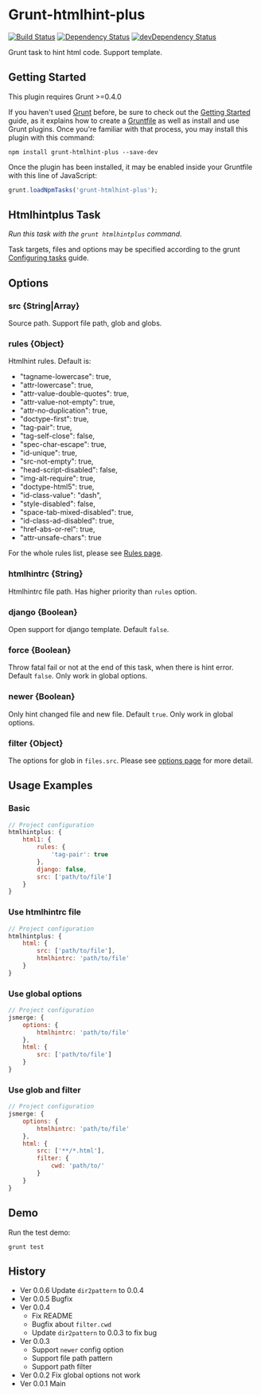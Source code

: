 # Grunt-htmlhint-plus

[![Build Status](https://travis-ci.org/poppinlp/grunt-htmlhint-plus.png?branch=master)](https://travis-ci.org/poppinlp/grunt-htmlhint-plus)
[![Dependency Status](https://david-dm.org/poppinlp/grunt-htmlhint-plus.svg)](https://david-dm.org/poppinlp/grunt-htmlhint-plus)
[![devDependency Status](https://david-dm.org/poppinlp/grunt-htmlhint-plus/dev-status.svg)](https://david-dm.org/poppinlp/grunt-htmlhint-plus#info=devDependencies)

Grunt task to hint html code. Support template.

## Getting Started

This plugin requires Grunt >=0.4.0

If you haven't used [Grunt](http://gruntjs.com/) before, be sure to check out the [Getting Started](http://gruntjs.com/getting-started) guide, as it explains how to create a [Gruntfile](http://gruntjs.com/sample-gruntfile) as well as install and use Grunt plugins. Once you're familiar with that process, you may install this plugin with this command:

```shell
npm install grunt-htmlhint-plus --save-dev
```

Once the plugin has been installed, it may be enabled inside your Gruntfile with this line of JavaScript:

```js
grunt.loadNpmTasks('grunt-htmlhint-plus');
```

## Htmlhintplus Task

_Run this task with the `grunt htmlhintplus` command._

Task targets, files and options may be specified according to the grunt [Configuring tasks](http://gruntjs.com/configuring-tasks) guide.

## Options

### src {String|Array}

Source path. Support file path, glob and globs.

### rules {Object}

Htmlhint rules. Default is:

- "tagname-lowercase": true,
- "attr-lowercase": true,
- "attr-value-double-quotes": true,
- "attr-value-not-empty": true,
- "attr-no-duplication": true,
- "doctype-first": true,
- "tag-pair": true,
- "tag-self-close": false,
- "spec-char-escape": true,
- "id-unique": true,
- "src-not-empty": true,
- "head-script-disabled": false,
- "img-alt-require": true,
- "doctype-html5": true,
- "id-class-value": "dash",
- "style-disabled": false,
- "space-tab-mixed-disabled": true,
- "id-class-ad-disabled": true,
- "href-abs-or-rel": true,
- "attr-unsafe-chars": true

For the whole rules list, please see [Rules page](https://github.com/yaniswang/HTMLHint/wiki/Rules).

### htmlhintrc {String}

Htmlhintrc file path. Has higher priority than `rules` option.

### django {Boolean}

Open support for django template. Default `false`.

### force {Boolean}

Throw fatal fail or not at the end of this task, when there is hint error. Default `false`. Only work in global options.

### newer {Boolean}

Only hint changed file and new file. Default `true`. Only work in global options.

### filter {Object}

The options for glob in `files.src`. Please see [options page](https://github.com/isaacs/minimatch#options) for more detail.

## Usage Examples

### Basic

```js
// Project configuration
htmlhintplus: {
    html1: {
        rules: {
            'tag-pair': true
        },
        django: false,
        src: ['path/to/file']
    }
}
```

### Use htmlhintrc file

```js
// Project configuration
htmlhintplus: {
    html: {
        src: ['path/to/file'],
        htmlhintrc: 'path/to/file'
    }
}
```

### Use global options

```js
// Project configuration
jsmerge: {
    options: {
        htmlhintrc: 'path/to/file'
    },
    html: {
        src: ['path/to/file']
    }
}
```

### Use glob and filter

```js
// Project configuration
jsmerge: {
    options: {
        htmlhintrc: 'path/to/file'
    },
    html: {
        src: ['**/*.html'],
        filter: {
            cwd: 'path/to/'
        }
    }
}
```

## Demo

Run the test demo:

```shell
grunt test
```

## History

- Ver 0.0.6 Update `dir2pattern` to 0.0.4
- Ver 0.0.5 Bugfix
- Ver 0.0.4
    - Fix README
    - Bugfix about `filter.cwd`
    - Update `dir2pattern` to 0.0.3 to fix bug
- Ver 0.0.3
    - Support `newer` config option
    - Support file path pattern
    - Support path filter
- Ver 0.0.2 Fix global options not work
- Ver 0.0.1 Main
